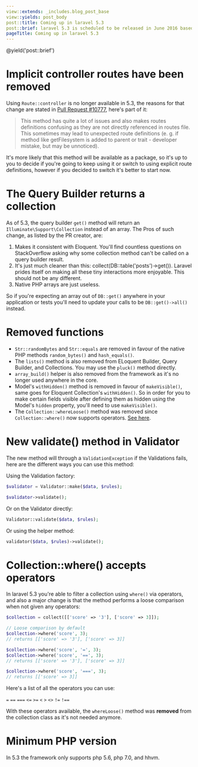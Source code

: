 ```yaml
---
view::extends: _includes.blog_post_base
view::yields: post_body
post::title: Coming up in laravel 5.3
post::brief: laravel 5.3 is scheduled to be released in June 2016 based on a proposed release schedule, this post is a list of all the things you can expect in this release.
pageTitle: Coming up in laravel 5.3
---
```

@yield('post::brief')

# Implicit controller routes have been removed
Using `Route::controller` is no longer available in 5.3, the reasons for that change are stated in [Pull Request #10777](https://github.com/laravel/framework/pull/10777), here's part of it:

> This method has quite a lot of issues and also makes routes definitions confusing as they are not directly referenced in routes file. This sometimes may lead to unexpected route definitions (e. g. if method like getFilesystem is added to parent or trait - developer mistake, but may be unnoticed).

It's more likely that this method will be available as a package, so it's up to you to decide if you're going to keep using it or switch to using explicit route definitions, however if you decided to switch it's better to start now.

# The Query Builder returns a collection
As of 5.3, the query builder `get()` method will return an `Illuminate\Support\Collection` instead of an array. The Pros of such change, as listed by the PR creator, are:

1. Makes it consistent with Eloquent. You'll find countless questions on StackOverflow asking why some collection method can't be called on a query builder result.
2. It's just much cleaner than this: collect(DB::table('posts')->get()). Laravel prides itself on making all these tiny interactions more enjoyable. This should not be any different.
3. Native PHP arrays are just useless.

So if you're expecting an array out of `DB::get()` anywhere in your application or tests you'll need to update your calls to be `DB::get()->all()` instead.

# Removed functions
- `Str::randomBytes` and `Str::equals` are removed in favour of the native PHP methods `random_bytes()` and `hash_equals()`.
- The `lists()` method is also removed from ELoquent Builder, Query Builder, and Collections. You may use the `pluck()` method directly.
- `array_build()` helper is also removed from the framework as it's no longer used anywhere in the core.
- Model's `withHidden()` method is removed in favour of `makeVisible()`, same goes for Eloquent Collection's `withHidden()`. So in order for you to make certain fields visible after defining them as hidden using the Model's `hidden` property, you'll need to use `makeVisible()`.
- The `Collection::whereLoose()` method was removed since `Collection::where()` now supports operators. [See here](collection-where-operators).

# New validate() method in Validator
The new method will through a `ValidationException` if the Validations fails, here are the different ways you can use this method:

Using the Validation factory:

```php
$validator = Validator::make($data, $rules);

$validator->validate();
```

Or on the Validator directly:

```php
Validator::validate($data, $rules);
```

Or using the helper method:

```php
validator($data, $rules)->validate();
```

<a name="collection-where-operators"></a>
# Collection::where() accepts operators
In laravel 5.3 you're able to filter a collection using `where()` via operators, and also a major change is that the method performs a loose comparison when not given any operators:

```php
$collection = collect([['score' => '3'], ['score' => 3]]);

// Loose comparison by default
$collection->where('score', 3);
// returns [['score' => '3'], ['score' => 3]]

$collection->where('score', '=', 3);
$collection->where('score', '==', 3);
// returns [['score' => '3'], ['score' => 3]]

$collection->where('score', '===', 3);
// returns [['score' => 3]]
```

Here's a list of all the operators you can use:

`=` `==` `===` `<=` `>=` `<` `>` `<>` `!=` `!==`

With these operators available, the `whereLoose()` method was **removed** from the collection class as it's not needed anymore.

# Minimum PHP version
In 5.3 the framework only supports php 5.6, php 7.0, and hhvm.